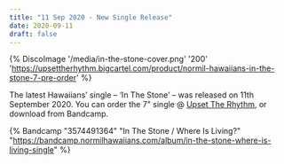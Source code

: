 ```yaml
---
title: "11 Sep 2020 - New Single Release"
date: 2020-09-11
draft: false
---
```


{% DiscoImage '/media/in-the-stone-cover.png' '200' 'https://upsettherhythm.bigcartel.com/product/normil-hawaiians-in-the-stone-7-pre-order' %}

The latest Hawaiians’ single – ‘In The Stone’ – was released on 11th September 2020. You can order the 7" single @ [Upset The Rhythm](https://upsettherhythm.bigcartel.com/product/normil-hawaiians-in-the-stone-7-pre-order), or download from Bandcamp.

{% Bandcamp "3574491364" "In The Stone / Where Is Living?" "https://bandcamp.normilhawaiians.com/album/in-the-stone-where-is-living-single" %}

